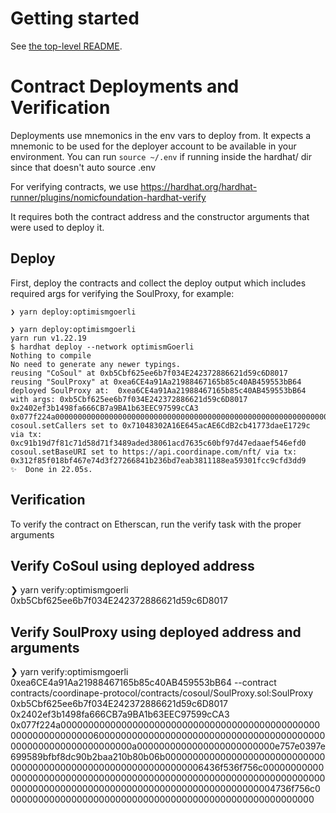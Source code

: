 # Getting started

See [the top-level README](../README.md#hardhat).

# Contract Deployments and Verification

Deployments use mnemonics in the env vars to deploy from. It expects a mnemonic to be used for the deployer account to be available in your environment. You can run `source ~/.env` if running inside the hardhat/ dir since that doesn't auto source .env

For verifying contracts, we use https://hardhat.org/hardhat-runner/plugins/nomicfoundation-hardhat-verify

It requires both the contract address and the constructor arguments that were used to deploy it.

## Deploy

First, deploy the contracts and collect the deploy output which includes required args for verifying the SoulProxy, for example:

`❯ yarn deploy:optimismgoerli`

```
❯ yarn deploy:optimismgoerli
yarn run v1.22.19
$ hardhat deploy --network optimismGoerli
Nothing to compile
No need to generate any newer typings.
reusing "CoSoul" at 0xb5Cbf625ee6b7f034E242372886621d59c6D8017
reusing "SoulProxy" at 0xea6CE4a91Aa21988467165b85c40AB459553bB64
deployed SoulProxy at:  0xea6CE4a91Aa21988467165b85c40AB459553bB64 with args: 0xb5Cbf625ee6b7f034E242372886621d59c6D8017 0x2402ef3b1498fa666CB7a9BA1b63EEC97599cCA3 0x077f224a000000000000000000000000000000000000000000000000000000000000006000000000000000000000000000000000000000000000000000000000000000a0000000000000000000000000e757e0397e699589bfbf8dc90b2baa210b80b06b0000000000000000000000000000000000000000000000000000000000000006436f536f756c00000000000000000000000000000000000000000000000000000000000000000000000000000000000000000000000000000000000000000004736f756c00000000000000000000000000000000000000000000000000000000
cosoul.setCallers set to 0x71048302A16E645acAE6CdB2cb41773daeE1729c via tx:  0xc91b19d7f81c71d58d71f3489aded38061acd7635c60bf97d47edaaef546efd0
cosoul.setBaseURI set to https://api.coordinape.com/nft/ via tx:  0x312f85f018bf467e74d3f27266841b236bd7eab3811188ea59301fcc9cfd3dd9
✨  Done in 22.05s.
```

## Verification

To verify the contract on Etherscan, run the verify task with the proper arguments

## Verify CoSoul using deployed address

❯ yarn verify:optimismgoerli 0xb5Cbf625ee6b7f034E242372886621d59c6D8017

## Verify SoulProxy using deployed address and arguments

❯ yarn verify:optimismgoerli 0xea6CE4a91Aa21988467165b85c40AB459553bB64 --contract contracts/coordinape-protocol/contracts/cosoul/SoulProxy.sol:SoulProxy 0xb5Cbf625ee6b7f034E242372886621d59c6D8017 0x2402ef3b1498fa666CB7a9BA1b63EEC97599cCA3 0x077f224a000000000000000000000000000000000000000000000000000000000000006000000000000000000000000000000000000000000000000000000000000000a0000000000000000000000000e757e0397e699589bfbf8dc90b2baa210b80b06b0000000000000000000000000000000000000000000000000000000000000006436f536f756c00000000000000000000000000000000000000000000000000000000000000000000000000000000000000000000000000000000000000000004736f756c00000000000000000000000000000000000000000000000000000000

